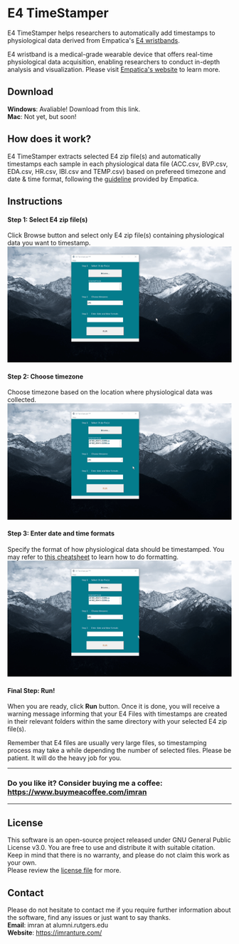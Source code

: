 # E4 TimeStamper
E4 TimeStamper helps researchers to automatically add timestamps to physiological data derived from Empatica's [E4 wristbands](https://www.empatica.com/research/e4/).

E4 wristband is a medical-grade wearable device that offers real-time physiological data acquisition, enabling researchers to conduct in-depth analysis and visualization. Please visit [Empatica's website](https://www.empatica.com) to learn more.

## Download
**Windows**: Avaliable! Download from this link.\
**Mac**: Not yet, but soon!

## How does it work? 
E4 TimeStamper extracts selected E4 zip file(s) and automatically timestamps each sample in each physiological data file (ACC.csv, BVP.csv, EDA.csv, HR.csv, IBI.csv and TEMP.csv) based on prefereed timezone and date & time format, following the [guideline](https://support.empatica.com/hc/en-us/articles/201608896-Data-export-and-formatting-from-E4-connect-) provided by Empatica.

## Instructions
#### Step 1:  Select E4 zip file(s)
Click Browse button and select only E4 zip file(s) containing physiological data you want to timestamp.
<img src="https://github.com/imranture/E4-TimeStamper/blob/master/instructions/select_e4_zip_files.gif"/>

#### Step 2:  Choose timezone
Choose timezone based on the location where physiological data was collected.
<img src="https://github.com/imranture/E4-TimeStamper/blob/master/instructions/choose_timezone.gif"/>

#### Step 3:  Enter date and time formats
Specify the format of how physiological data should be timestamped. You may refer to [this cheatsheet](https://devhints.io/datetime) to learn how to do formatting.
<img src="https://github.com/imranture/E4-TimeStamper/blob/master/instructions/enter_date_and_time_formats.gif"/>

#### Final Step: Run!
When you are ready, click **Run** button. Once it is done, you will receive a warning message informing that your E4 Files with timestamps are created in their relevant folders within the same directory with your selected E4 zip file(s).

Remember that E4 files are usually very large files, so timestamping process may take a while depending the number of selected files. Please be patient. It will do the heavy job for you.

---
### Do you like it? Consider buying me a coffee: https://www.buymeacoffee.com/imran
---

## License
This software is an open-source project released under GNU General Public License v3.0. You are free to use and distribute it with suitable citation. Keep in mind that there is no warranty, and please do not claim this work as your own.\
Please review the [license file](https://github.com/imranture/E4-TimeStamper/blob/master/LICENSE) for more.

## Contact
Please do not hesitate to contact me if you require further information about the software, find any issues or just want to say thanks.\
**Email**: imran at alumni.rutgers.edu\
**Website**: https://imranture.com/
